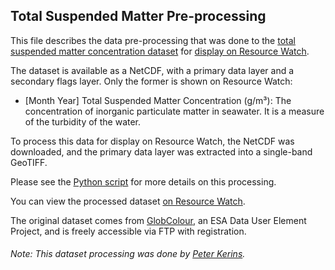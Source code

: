 ## Total Suspended Matter Pre-processing
This file describes the data pre-processing that was done to the [total suspended matter concentration dataset](https://www.globcolour.info/CDR_Docs/GlobCOLOUR_PUG.pdf) for [display on Resource Watch](https://resourcewatch.org/data/explore/).

The dataset is available as a NetCDF, with a primary data layer and a secondary flags layer. Only the former is shown on Resource Watch:
- [Month Year] Total Suspended Matter Concentration (g/m³): The concentration of inorganic particulate matter in seawater. It is a measure of the turbidity of the water.

To process this data for display on Resource Watch, the NetCDF was downloaded, and the primary data layer was extracted into a single-band GeoTIFF.

Please see the [Python script](https://github.com/resource-watch/data-pre-processing/blob/master/ocn_011_total_suspended_matter/ocn_011_total_suspended_matter_non-nrt.py) for more details on this processing.

You can view the processed dataset [on Resource Watch](https://resourcewatch.org/data/explore/).

The original dataset comes from [GlobColour](https://www.globcolour.info/products_description.html), an ESA Data User Element Project, and is freely accessible via FTP with registration.

###### Note: This dataset processing was done by [Peter Kerins](https://www.wri.org/profile/peter-kerins).